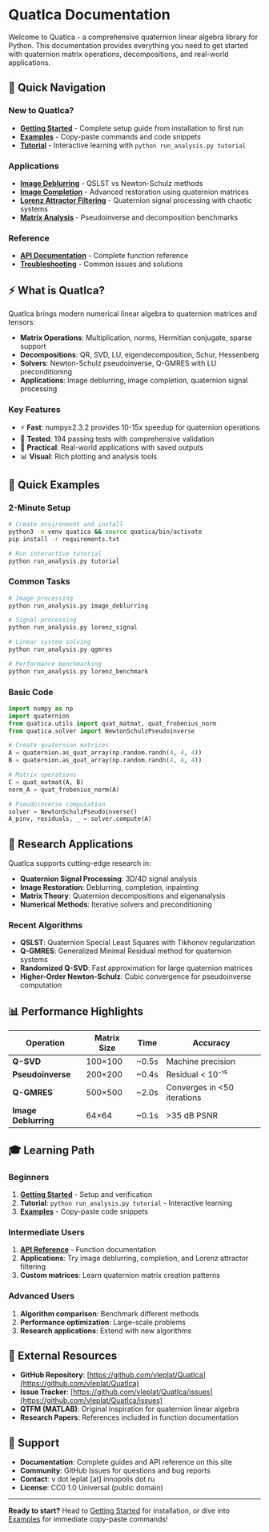 # QuatIca Documentation

Welcome to QuatIca - a comprehensive quaternion linear algebra library for Python. This documentation provides everything you need to get started with quaternion matrix operations, decompositions, and real-world applications.

## 🚀 Quick Navigation

### New to QuatIca?

- **[Getting Started](getting-started.md)** - Complete setup guide from installation to first run
- **[Examples](examples.md)** - Copy-paste commands and code snippets
- **[Tutorial](getting-started.md#first-examples)** - Interactive learning with `python run_analysis.py tutorial`

### Applications

- **[Image Deblurring](applications/image_deblurring.md)** - QSLST vs Newton-Schulz methods
- **[Image Completion](applications/image_completion.md)** - Advanced restoration using quaternion matrices
- **[Lorenz Attractor Filtering](applications/lorenz_attractor.md)** - Quaternion signal processing with chaotic systems
- **[Matrix Analysis](examples.md#matrix-decompositions)** - Pseudoinverse and decomposition benchmarks

### Reference

- **[API Documentation](api/utils.md)** - Complete function reference
- **[Troubleshooting](troubleshooting.md)** - Common issues and solutions

## ⚡ What is QuatIca?

QuatIca brings modern numerical linear algebra to quaternion matrices and tensors:

- **Matrix Operations**: Multiplication, norms, Hermitian conjugate, sparse support
- **Decompositions**: QR, SVD, LU, eigendecomposition, Schur, Hessenberg
- **Solvers**: Newton-Schulz pseudoinverse, Q-GMRES with LU preconditioning
- **Applications**: Image deblurring, image completion, quaternion signal processing

### Key Features

- ⚡ **Fast**: numpy≥2.3.2 provides 10-15x speedup for quaternion operations
- 🧪 **Tested**: 194 passing tests with comprehensive validation
- 🎯 **Practical**: Real-world applications with saved outputs
- 📊 **Visual**: Rich plotting and analysis tools

## 🎯 Quick Examples

### 2-Minute Setup

```bash
# Create environment and install
python3 -m venv quatica && source quatica/bin/activate
pip install -r requirements.txt

# Run interactive tutorial
python run_analysis.py tutorial
```

### Common Tasks

```bash
# Image processing
python run_analysis.py image_deblurring

# Signal processing
python run_analysis.py lorenz_signal

# Linear system solving
python run_analysis.py qgmres

# Performance benchmarking
python run_analysis.py lorenz_benchmark
```

### Basic Code

```python
import numpy as np
import quaternion
from quatica.utils import quat_matmat, quat_frobenius_norm
from quatica.solver import NewtonSchulzPseudoinverse

# Create quaternion matrices
A = quaternion.as_quat_array(np.random.randn(4, 4, 4))
B = quaternion.as_quat_array(np.random.randn(4, 4, 4))

# Matrix operations
C = quat_matmat(A, B)
norm_A = quat_frobenius_norm(A)

# Pseudoinverse computation
solver = NewtonSchulzPseudoinverse()
A_pinv, residuals, _ = solver.compute(A)
```

## 🔬 Research Applications

QuatIca supports cutting-edge research in:

- **Quaternion Signal Processing**: 3D/4D signal analysis
- **Image Restoration**: Deblurring, completion, inpainting
- **Matrix Theory**: Quaternion decompositions and eigenanalysis
- **Numerical Methods**: Iterative solvers and preconditioning

### Recent Algorithms

- **QSLST**: Quaternion Special Least Squares with Tikhonov regularization
- **Q-GMRES**: Generalized Minimal Residual method for quaternion systems
- **Randomized Q-SVD**: Fast approximation for large quaternion matrices
- **Higher-Order Newton-Schulz**: Cubic convergence for pseudoinverse computation

## 📊 Performance Highlights

| Operation            | Matrix Size | Time  | Accuracy                    |
| -------------------- | ----------- | ----- | --------------------------- |
| **Q-SVD**            | 100×100     | ~0.5s | Machine precision           |
| **Pseudoinverse**    | 200×200     | ~0.4s | Residual < 10⁻¹⁵            |
| **Q-GMRES**          | 500×500     | ~2.0s | Converges in <50 iterations |
| **Image Deblurring** | 64×64       | ~0.1s | >35 dB PSNR                 |

## 🎓 Learning Path

### Beginners

1. **[Getting Started](getting-started.md)** - Setup and verification
2. **Tutorial**: `python run_analysis.py tutorial` - Interactive learning
3. **[Examples](examples.md)** - Copy-paste code snippets

### Intermediate Users

1. **[API Reference](api/utils.md)** - Function documentation
2. **Applications**: Try image deblurring, completion, and Lorenz attractor filtering
3. **Custom matrices**: Learn quaternion matrix creation patterns

### Advanced Users

1. **Algorithm comparison**: Benchmark different methods
2. **Performance optimization**: Large-scale problems
3. **Research applications**: Extend with new algorithms

## 🔗 External Resources

- **GitHub Repository**: [https://github.com/vleplat/QuatIca](https://github.com/vleplat/QuatIca)
- **Issue Tracker**: [https://github.com/vleplat/QuatIca/issues](https://github.com/vleplat/QuatIca/issues)
- **QTFM (MATLAB)**: Original inspiration for quaternion linear algebra
- **Research Papers**: References included in function documentation

## 📧 Support

- **Documentation**: Complete guides and API reference on this site
- **Community**: GitHub Issues for questions and bug reports
- **Contact**: v dot leplat [at] innopolis dot ru
- **License**: CC0 1.0 Universal (public domain)

---

**Ready to start?** Head to [Getting Started](getting-started.md) for installation, or dive into [Examples](examples.md) for immediate copy-paste commands!
